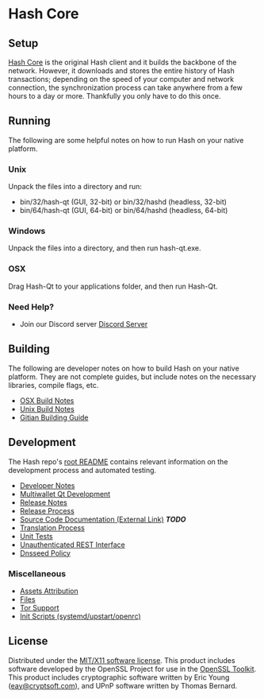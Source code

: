 Hash Core
=====================

Setup
---------------------
[Hash Core](http://hashcoin.io) is the original Hash client and it builds the backbone of the network. However, it downloads and stores the entire history of Hash transactions; depending on the speed of your computer and network connection, the synchronization process can take anywhere from a few hours to a day or more. Thankfully you only have to do this once.

Running
---------------------
The following are some helpful notes on how to run Hash on your native platform.

### Unix

Unpack the files into a directory and run:

- bin/32/hash-qt (GUI, 32-bit) or bin/32/hashd (headless, 32-bit)
- bin/64/hash-qt (GUI, 64-bit) or bin/64/hashd (headless, 64-bit)

### Windows

Unpack the files into a directory, and then run hash-qt.exe.

### OSX

Drag Hash-Qt to your applications folder, and then run Hash-Qt.

### Need Help?

* Join our Discord server [Discord Server](https://discord.hashcoin.io)

Building
---------------------
The following are developer notes on how to build Hash on your native platform. They are not complete guides, but include notes on the necessary libraries, compile flags, etc.

- [OSX Build Notes](build-osx.md)
- [Unix Build Notes](build-unix.md)
- [Gitian Building Guide](gitian-building.md)

Development
---------------------
The Hash repo's [root README](https://github.com/hash/hash/blob/master/README.md) contains relevant information on the development process and automated testing.

- [Developer Notes](developer-notes.md)
- [Multiwallet Qt Development](multiwallet-qt.md)
- [Release Notes](release-notes.md)
- [Release Process](release-process.md)
- [Source Code Documentation (External Link)](https://dev.visucore.com/bitcoin/doxygen/) ***TODO***
- [Translation Process](translation_process.md)
- [Unit Tests](unit-tests.md)
- [Unauthenticated REST Interface](REST-interface.md)
- [Dnsseed Policy](dnsseed-policy.md)

### Miscellaneous
- [Assets Attribution](assets-attribution.md)
- [Files](files.md)
- [Tor Support](tor.md)
- [Init Scripts (systemd/upstart/openrc)](init.md)

License
---------------------
Distributed under the [MIT/X11 software license](http://www.opensource.org/licenses/mit-license.php).
This product includes software developed by the OpenSSL Project for use in the [OpenSSL Toolkit](https://www.openssl.org/). This product includes
cryptographic software written by Eric Young ([eay@cryptsoft.com](mailto:eay@cryptsoft.com)), and UPnP software written by Thomas Bernard.

